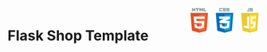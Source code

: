 <img height="50px" align="right" src="https://raw.githubusercontent.com/fchavonet/fchavonet/main/assets/images/logo-web.png" alt="Web logo">

# Flask Shop Template